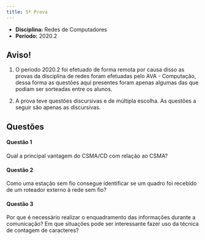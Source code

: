 ```yaml
---
title: 5ª Prova
---
```


- **Disciplina:** Redes de Computadores
- **Período:** 2020.2

## Aviso!

1. O periodo 2020.2 foi efetuado de forma remota por causa disso as provas da disciplina de redes foram efetuadas pelo AVA - Computação, dessa forma as questões aqui presentes foram apenas algumas das que podiam ser sorteadas entre os alunos.

2. A prova teve questões discursivas e de múltipla escolha. As questões a seguir são apenas as discursivas.

## Questões

#### Questão 1 

Qual a principal vantagem do CSMA/CD com relação ao CSMA?

#### Questão 2 

Como uma estação sem fio consegue identificar se um quadro foi recebido de um roteador externo à rede sem fio?

#### Questão 3

Por que é necessário realizar o enquadramento das informações durante a comunicação? Em que situações pode ser interessante fazer uso da técnica de contagem de caracteres?


